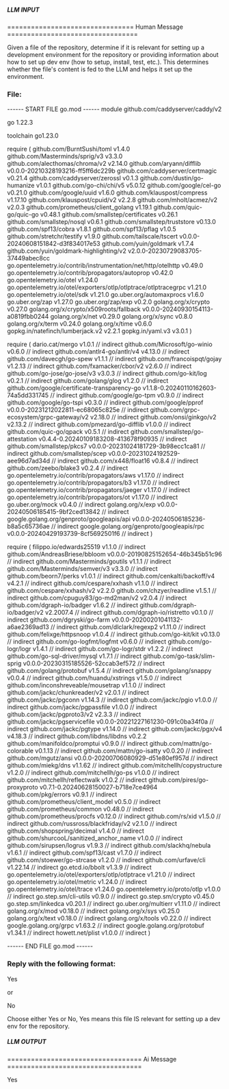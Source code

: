 ##### LLM INPUT #####
================================ Human Message =================================

Given a file of the repository, determine if it is relevant for setting up a development environment for the repository or providing information about how to set up dev env (how to setup, install, test, etc.). This determines whether the file's content is fed to the LLM and helps it set up the environment.

### File:
------ START FILE go.mod ------
module github.com/caddyserver/caddy/v2

go 1.22.3

toolchain go1.23.0

require (
	github.com/BurntSushi/toml v1.4.0
	github.com/Masterminds/sprig/v3 v3.3.0
	github.com/alecthomas/chroma/v2 v2.14.0
	github.com/aryann/difflib v0.0.0-20210328193216-ff5ff6dc229b
	github.com/caddyserver/certmagic v0.21.4
	github.com/caddyserver/zerossl v0.1.3
	github.com/dustin/go-humanize v1.0.1
	github.com/go-chi/chi/v5 v5.0.12
	github.com/google/cel-go v0.21.0
	github.com/google/uuid v1.6.0
	github.com/klauspost/compress v1.17.10
	github.com/klauspost/cpuid/v2 v2.2.8
	github.com/mholt/acmez/v2 v2.0.3
	github.com/prometheus/client_golang v1.19.1
	github.com/quic-go/quic-go v0.48.1
	github.com/smallstep/certificates v0.26.1
	github.com/smallstep/nosql v0.6.1
	github.com/smallstep/truststore v0.13.0
	github.com/spf13/cobra v1.8.1
	github.com/spf13/pflag v1.0.5
	github.com/stretchr/testify v1.9.0
	github.com/tailscale/tscert v0.0.0-20240608151842-d3f834017e53
	github.com/yuin/goldmark v1.7.4
	github.com/yuin/goldmark-highlighting/v2 v2.0.0-20230729083705-37449abec8cc
	go.opentelemetry.io/contrib/instrumentation/net/http/otelhttp v0.49.0
	go.opentelemetry.io/contrib/propagators/autoprop v0.42.0
	go.opentelemetry.io/otel v1.24.0
	go.opentelemetry.io/otel/exporters/otlp/otlptrace/otlptracegrpc v1.21.0
	go.opentelemetry.io/otel/sdk v1.21.0
	go.uber.org/automaxprocs v1.6.0
	go.uber.org/zap v1.27.0
	go.uber.org/zap/exp v0.2.0
	golang.org/x/crypto v0.27.0
	golang.org/x/crypto/x509roots/fallback v0.0.0-20240930154113-a0819fbb0244
	golang.org/x/net v0.29.0
	golang.org/x/sync v0.8.0
	golang.org/x/term v0.24.0
	golang.org/x/time v0.6.0
	gopkg.in/natefinch/lumberjack.v2 v2.2.1
	gopkg.in/yaml.v3 v3.0.1
)

require (
	dario.cat/mergo v1.0.1 // indirect
	github.com/Microsoft/go-winio v0.6.0 // indirect
	github.com/antlr4-go/antlr/v4 v4.13.0 // indirect
	github.com/davecgh/go-spew v1.1.1 // indirect
	github.com/francoispqt/gojay v1.2.13 // indirect
	github.com/fxamacker/cbor/v2 v2.6.0 // indirect
	github.com/go-jose/go-jose/v3 v3.0.3 // indirect
	github.com/go-kit/log v0.2.1 // indirect
	github.com/golang/glog v1.2.0 // indirect
	github.com/google/certificate-transparency-go v1.1.8-0.20240110162603-74a5dd331745 // indirect
	github.com/google/go-tpm v0.9.0 // indirect
	github.com/google/go-tspi v0.3.0 // indirect
	github.com/google/pprof v0.0.0-20231212022811-ec68065c825e // indirect
	github.com/grpc-ecosystem/grpc-gateway/v2 v2.18.0 // indirect
	github.com/onsi/ginkgo/v2 v2.13.2 // indirect
	github.com/pmezard/go-difflib v1.0.0 // indirect
	github.com/quic-go/qpack v0.5.1 // indirect
	github.com/smallstep/go-attestation v0.4.4-0.20240109183208-413678f90935 // indirect
	github.com/smallstep/pkcs7 v0.0.0-20231024181729-3b98ecc1ca81 // indirect
	github.com/smallstep/scep v0.0.0-20231024192529-aee96d7ad34d // indirect
	github.com/x448/float16 v0.8.4 // indirect
	github.com/zeebo/blake3 v0.2.4 // indirect
	go.opentelemetry.io/contrib/propagators/aws v1.17.0 // indirect
	go.opentelemetry.io/contrib/propagators/b3 v1.17.0 // indirect
	go.opentelemetry.io/contrib/propagators/jaeger v1.17.0 // indirect
	go.opentelemetry.io/contrib/propagators/ot v1.17.0 // indirect
	go.uber.org/mock v0.4.0 // indirect
	golang.org/x/exp v0.0.0-20240506185415-9bf2ced13842 // indirect
	google.golang.org/genproto/googleapis/api v0.0.0-20240506185236-b8a5c65736ae // indirect
	google.golang.org/genproto/googleapis/rpc v0.0.0-20240429193739-8cf5692501f6 // indirect
)

require (
	filippo.io/edwards25519 v1.1.0 // indirect
	github.com/AndreasBriese/bbloom v0.0.0-20190825152654-46b345b51c96 // indirect
	github.com/Masterminds/goutils v1.1.1 // indirect
	github.com/Masterminds/semver/v3 v3.3.0 // indirect
	github.com/beorn7/perks v1.0.1 // indirect
	github.com/cenkalti/backoff/v4 v4.2.1 // indirect
	github.com/cespare/xxhash v1.1.0 // indirect
	github.com/cespare/xxhash/v2 v2.2.0
	github.com/chzyer/readline v1.5.1 // indirect
	github.com/cpuguy83/go-md2man/v2 v2.0.4 // indirect
	github.com/dgraph-io/badger v1.6.2 // indirect
	github.com/dgraph-io/badger/v2 v2.2007.4 // indirect
	github.com/dgraph-io/ristretto v0.1.0 // indirect
	github.com/dgryski/go-farm v0.0.0-20200201041132-a6ae2369ad13 // indirect
	github.com/dlclark/regexp2 v1.11.0 // indirect
	github.com/felixge/httpsnoop v1.0.4 // indirect
	github.com/go-kit/kit v0.13.0 // indirect
	github.com/go-logfmt/logfmt v0.6.0 // indirect
	github.com/go-logr/logr v1.4.1 // indirect
	github.com/go-logr/stdr v1.2.2 // indirect
	github.com/go-sql-driver/mysql v1.7.1 // indirect
	github.com/go-task/slim-sprig v0.0.0-20230315185526-52ccab3ef572 // indirect
	github.com/golang/protobuf v1.5.4 // indirect
	github.com/golang/snappy v0.0.4 // indirect
	github.com/huandu/xstrings v1.5.0 // indirect
	github.com/inconshreveable/mousetrap v1.1.0 // indirect
	github.com/jackc/chunkreader/v2 v2.0.1 // indirect
	github.com/jackc/pgconn v1.14.3 // indirect
	github.com/jackc/pgio v1.0.0 // indirect
	github.com/jackc/pgpassfile v1.0.0 // indirect
	github.com/jackc/pgproto3/v2 v2.3.3 // indirect
	github.com/jackc/pgservicefile v0.0.0-20221227161230-091c0ba34f0a // indirect
	github.com/jackc/pgtype v1.14.0 // indirect
	github.com/jackc/pgx/v4 v4.18.3 // indirect
	github.com/libdns/libdns v0.2.2
	github.com/manifoldco/promptui v0.9.0 // indirect
	github.com/mattn/go-colorable v0.1.13 // indirect
	github.com/mattn/go-isatty v0.0.20 // indirect
	github.com/mgutz/ansi v0.0.0-20200706080929-d51e80ef957d // indirect
	github.com/miekg/dns v1.1.62 // indirect
	github.com/mitchellh/copystructure v1.2.0 // indirect
	github.com/mitchellh/go-ps v1.0.0 // indirect
	github.com/mitchellh/reflectwalk v1.0.2 // indirect
	github.com/pires/go-proxyproto v0.7.1-0.20240628150027-b718e7ce4964
	github.com/pkg/errors v0.9.1 // indirect
	github.com/prometheus/client_model v0.5.0 // indirect
	github.com/prometheus/common v0.48.0 // indirect
	github.com/prometheus/procfs v0.12.0 // indirect
	github.com/rs/xid v1.5.0 // indirect
	github.com/russross/blackfriday/v2 v2.1.0 // indirect
	github.com/shopspring/decimal v1.4.0 // indirect
	github.com/shurcooL/sanitized_anchor_name v1.0.0 // indirect
	github.com/sirupsen/logrus v1.9.3 // indirect
	github.com/slackhq/nebula v1.6.1 // indirect
	github.com/spf13/cast v1.7.0 // indirect
	github.com/stoewer/go-strcase v1.2.0 // indirect
	github.com/urfave/cli v1.22.14 // indirect
	go.etcd.io/bbolt v1.3.9 // indirect
	go.opentelemetry.io/otel/exporters/otlp/otlptrace v1.21.0 // indirect
	go.opentelemetry.io/otel/metric v1.24.0 // indirect
	go.opentelemetry.io/otel/trace v1.24.0
	go.opentelemetry.io/proto/otlp v1.0.0 // indirect
	go.step.sm/cli-utils v0.9.0 // indirect
	go.step.sm/crypto v0.45.0
	go.step.sm/linkedca v0.20.1 // indirect
	go.uber.org/multierr v1.11.0 // indirect
	golang.org/x/mod v0.18.0 // indirect
	golang.org/x/sys v0.25.0
	golang.org/x/text v0.18.0 // indirect
	golang.org/x/tools v0.22.0 // indirect
	google.golang.org/grpc v1.63.2 // indirect
	google.golang.org/protobuf v1.34.1 // indirect
	howett.net/plist v1.0.0 // indirect
)

------ END FILE go.mod ------

### Reply with the following format:

<rel>Yes</rel>

or

<rel>No</rel>

Choose either Yes or No, Yes means this file IS relevant for setting up a dev env for the repository.

##### LLM OUTPUT #####
================================== Ai Message ==================================

<rel>Yes</rel>